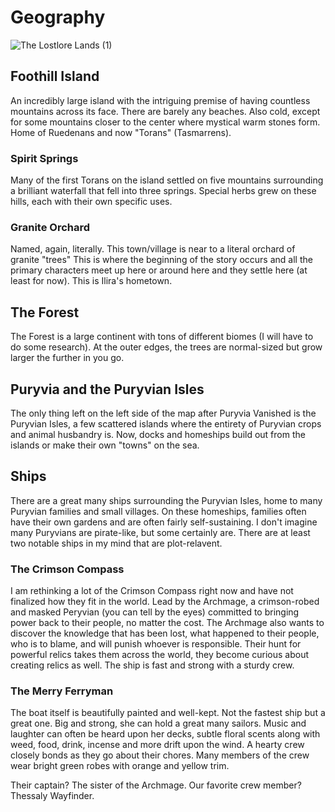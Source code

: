 # Geography


![The Lostlore Lands (1)](https://github.com/user-attachments/assets/a19b4444-2802-4b2a-a42c-9b7384d5ac0d)


## Foothill Island

An incredibly large island with the intriguing premise of having countless mountains across its face. There are barely any beaches. Also cold, except for some mountains closer to the center where mystical warm stones form. Home of Ruedenans and now "Torans" (Tasmarrens). 

### Spirit Springs

Many of the first Torans on the island settled on five mountains surrounding a brilliant waterfall that fell into three springs. Special herbs grew on these hills, each with their own specific uses. 

### Granite Orchard

Named, again, literally. This town/village is near to a literal orchard of granite "trees" This is where the beginning of the story occurs and all the primary characters meet up here or around here and they settle here (at least for now). This is Ilira's hometown. 

## The Forest

The Forest is a large continent with tons of different biomes (I will have to do some research). At the outer edges, the trees are normal-sized but grow larger the further in you go.

## Puryvia and the Puryvian Isles

The only thing left on the left side of the map after Puryvia Vanished is the Puryvian Isles, a few scattered islands where the entirety of Puryvian crops and animal husbandry is. Now, docks and homeships build out from the islands or make their own "towns" on the sea. 

## Ships

There are a great many ships surrounding the Puryvian Isles, home to many Puryvian families and small villages. On these homeships, families often have their own gardens and are often fairly self-sustaining. I don't imagine many Puryvians are pirate-like, but some certainly are. There are at least two notable ships in my mind that are plot-relavent.

### The Crimson Compass

I am rethinking a lot of the Crimson Compass right now and have not finalized how they fit in the world. Lead by the Archmage, a crimson-robed and masked Peryvian (you can tell by the eyes) committed to bringing power back to their people, no matter the cost. The Archmage also wants to discover the knowledge that has been lost, what happened to their people, who is to blame, and will punish whoever is responsible. Their hunt for powerful relics takes them across the world, they become curious about creating relics as well. The ship is fast and strong with a sturdy crew. 

### The Merry Ferryman

The boat itself is beautifully painted and well-kept. Not the fastest ship but a great one. Big and strong, she can hold a great many sailors. Music and laughter can often be heard upon her decks, subtle floral scents along with weed, food, drink, incense and more drift upon the wind. A hearty crew closely bonds as they go about their chores. Many members of the crew wear bright green robes with orange and yellow trim.

Their captain? The sister of the Archmage. Our favorite crew member? Thessaly Wayfinder.
